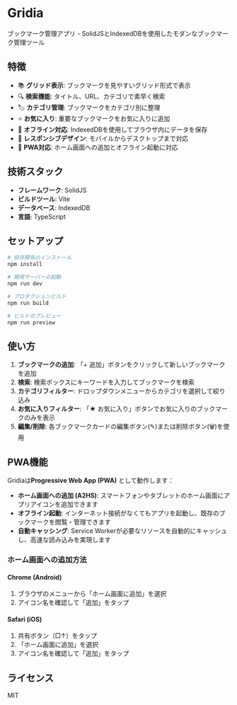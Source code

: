 # Gridia

ブックマーク管理アプリ - SolidJSとIndexedDBを使用したモダンなブックマーク管理ツール

## 特徴

- 📚 **グリッド表示**: ブックマークを見やすいグリッド形式で表示
- 🔍 **検索機能**: タイトル、URL、カテゴリで素早く検索
- 🏷️ **カテゴリ管理**: ブックマークをカテゴリ別に整理
- ⭐ **お気に入り**: 重要なブックマークをお気に入りに追加
- 💾 **オフライン対応**: IndexedDBを使用してブラウザ内にデータを保存
- 🎨 **レスポンシブデザイン**: モバイルからデスクトップまで対応
- 📱 **PWA対応**: ホーム画面への追加とオフライン起動に対応

## 技術スタック

- **フレームワーク**: SolidJS
- **ビルドツール**: Vite
- **データベース**: IndexedDB
- **言語**: TypeScript

## セットアップ

```bash
# 依存関係のインストール
npm install

# 開発サーバーの起動
npm run dev

# プロダクションビルド
npm run build

# ビルドのプレビュー
npm run preview
```

## 使い方

1. **ブックマークの追加**: 「+ 追加」ボタンをクリックして新しいブックマークを追加
2. **検索**: 検索ボックスにキーワードを入力してブックマークを検索
3. **カテゴリフィルター**: ドロップダウンメニューからカテゴリを選択して絞り込み
4. **お気に入りフィルター**: 「★ お気に入り」ボタンでお気に入りのブックマークのみを表示
5. **編集/削除**: 各ブックマークカードの編集ボタン(✎)または削除ボタン(🗑)を使用

## PWA機能

Gridiaは**Progressive Web App (PWA)** として動作します：

- **ホーム画面への追加 (A2HS)**: スマートフォンやタブレットのホーム画面にアプリアイコンを追加できます
- **オフライン起動**: インターネット接続がなくてもアプリを起動し、既存のブックマークを閲覧・管理できます
- **自動キャッシング**: Service Workerが必要なリソースを自動的にキャッシュし、高速な読み込みを実現します

### ホーム画面への追加方法

#### Chrome (Android)
1. ブラウザのメニューから「ホーム画面に追加」を選択
2. アイコン名を確認して「追加」をタップ

#### Safari (iOS)
1. 共有ボタン（□↑）をタップ
2. 「ホーム画面に追加」を選択
3. アイコン名を確認して「追加」をタップ

## ライセンス

MIT

